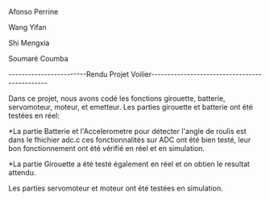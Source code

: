 Afonso Perrine

Wang Yifan

Shi Mengxia

Soumaré Coumba

------------------------Rendu Projet Voilier----------------------------------------------

Dans ce projet, nous avons codé les fonctions girouette, batterie, servomoteur, moteur, et emetteur.
Les parties girouette et batterie ont été testées en réel:
 
 *La partie Batterie et l'Accelerometre pour détecter l'angle de roulis est dans le fhichier adc.c
      ces fonctionnalités sur ADC ont été bien testé, leur bon fonctionnement ont été vérifié en réel
   et en simulation. 
  
  *La partie Girouette a été testé également en réel et on obtien le resultat attendu.

Les parties servomoteur et moteur ont été testées en simulation. 


